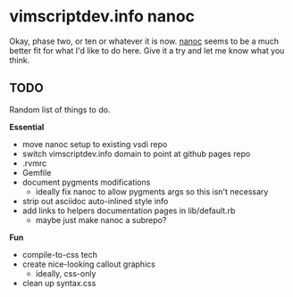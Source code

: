 vimscriptdev.info nanoc
================================================================================
Okay, phase two, or ten or whatever it is now. [nanoc](http://nanoc.stoneship.org/)
seems to be a much better fit for what I'd like to do here. Give it a try and let
me know what you think.


TODO
--------------------------------------------------------------------------------
Random list of things to do.

__Essential__

* move nanoc setup to existing vsdi repo
* switch vimscriptdev.info domain to point at github pages repo
* .rvmrc
* Gemfile
* document pygments modifications
  * ideally fix nanoc to allow pygments args so this isn't necessary
* strip out asciidoc auto-inlined style info
* add links to helpers documentation pages in lib/default.rb
  * maybe just make nanoc a subrepo?

__Fun__

* compile-to-css tech
* create nice-looking callout graphics
  * ideally, css-only
* clean up syntax.css
